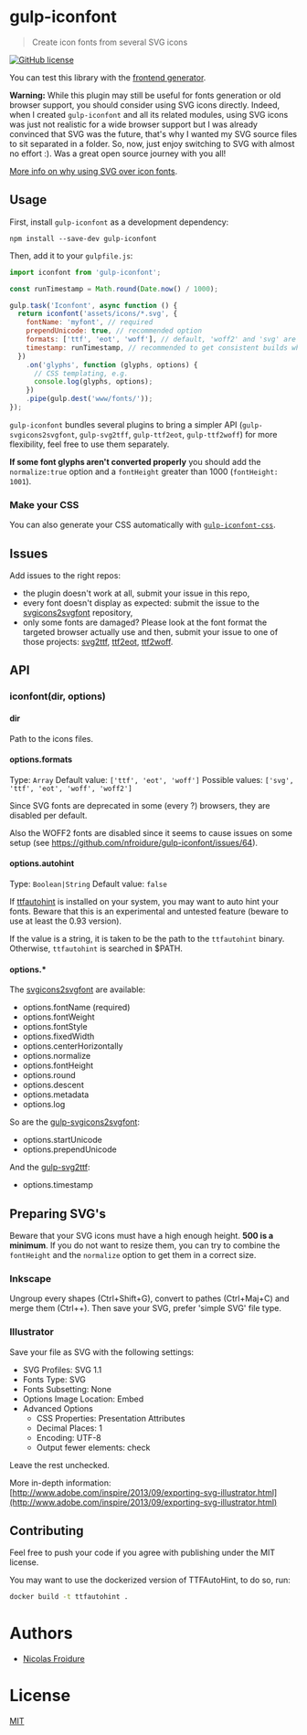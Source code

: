 [//]: # ( )
[//]: # (This file is automatically generated by a `metapak`)
[//]: # (module. Do not change it  except between the)
[//]: # (`content:start/end` flags, your changes would)
[//]: # (be overridden.)
[//]: # ( )
# gulp-iconfont
> Create icon fonts from several SVG icons

[![GitHub license](https://img.shields.io/badge/license-MIT-blue.svg)](https://github.com/nfroidure/gulp-iconfont/blob/main/LICENSE)


[//]: # (::contents:start)

You can test this library with the
[frontend generator](http://nfroidure.github.io/svgiconfont/).

**Warning:** While this plugin may still be useful for fonts generation or old
browser support, you should consider using SVG icons directly. Indeed, when I
created `gulp-iconfont` and all its related modules, using SVG icons was just
not realistic for a wide browser support but I was already convinced that SVG
was the future, that's why I wanted my SVG source files to sit separated in a
folder. So, now, just enjoy switching to SVG with almost no effort :). Was a
great open source journey with you all!

[More info on why using SVG over icon fonts](https://sarasoueidan.com/blog/icon-fonts-to-svg/).

## Usage

First, install `gulp-iconfont` as a development dependency:

```shell
npm install --save-dev gulp-iconfont
```

Then, add it to your `gulpfile.js`:

```javascript
import iconfont from 'gulp-iconfont';

const runTimestamp = Math.round(Date.now() / 1000);

gulp.task('Iconfont', async function () {
  return iconfont('assets/icons/*.svg', {
    fontName: 'myfont', // required
    prependUnicode: true, // recommended option
    formats: ['ttf', 'eot', 'woff'], // default, 'woff2' and 'svg' are available
    timestamp: runTimestamp, // recommended to get consistent builds when watching files
  })
    .on('glyphs', function (glyphs, options) {
      // CSS templating, e.g.
      console.log(glyphs, options);
    })
    .pipe(gulp.dest('www/fonts/'));
});
```

`gulp-iconfont` bundles several plugins to bring a simpler API
(`gulp-svgicons2svgfont`, `gulp-svg2tff`, `gulp-ttf2eot`, `gulp-ttf2woff`) for
more flexibility, feel free to use them separately.

**If some font glyphs aren't converted properly** you should add the
`normalize:true` option and a `fontHeight` greater than 1000
(`fontHeight: 1001`).

### Make your CSS

You can also generate your CSS automatically with
[`gulp-iconfont-css`](https://github.com/backflip/gulp-iconfont-css).

## Issues

Add issues to the right repos:

- the plugin doesn't work at all, submit your issue in this repo,
- every font doesn't display as expected: submit the issue to the
  [svgicons2svgfont](https://github.com/nfroidure/svgicons2svgfont) repository,
- only some fonts are damaged? Please look at the font format the targeted
  browser actually use and then, submit your issue to one of those projects:
  [svg2ttf](https://github.com/fontello/svg2ttf),
  [ttf2eot](https://github.com/fontello/ttf2eot),
  [ttf2woff](https://github.com/fontello/ttf2woff).

## API

### iconfont(dir, options)

#### dir

Path to the icons files.

#### options.formats

Type: `Array` Default value: `['ttf', 'eot', 'woff']` Possible values:
`['svg', 'ttf', 'eot', 'woff', 'woff2']`

Since SVG fonts are deprecated in some (every ?) browsers, they are disabled per
default.

Also the WOFF2 fonts are disabled since it seems to cause issues on some setup
(see https://github.com/nfroidure/gulp-iconfont/issues/64).

#### options.autohint

Type: `Boolean|String` Default value: `false`

If [ttfautohint](http://www.freetype.org/ttfautohint/) is installed on your
system, you may want to auto hint your fonts. Beware that this is an
experimental and untested feature (beware to use at least the 0.93 version).

If the value is a string, it is taken to be the path to the `ttfautohint`
binary. Otherwise, `ttfautohint` is searched in $PATH.

#### options.\*

The
[svgicons2svgfont](https://github.com/nfroidure/svgicons2svgfont#svgicons2svgfontoptions)
are available:

- options.fontName (required)
- options.fontWeight
- options.fontStyle
- options.fixedWidth
- options.centerHorizontally
- options.normalize
- options.fontHeight
- options.round
- options.descent
- options.metadata
- options.log

So are the
[gulp-svgicons2svgfont](https://github.com/nfroidure/gulp-svgicons2svgfont#svgicons2svgfontoptions):

- options.startUnicode
- options.prependUnicode

And the
[gulp-svg2ttf](https://github.com/nfroidure/gulp-svg2ttf#svg2ttfoptions):

- options.timestamp

## Preparing SVG's

Beware that your SVG icons must have a high enough height. **500 is a minimum**.
If you do not want to resize them, you can try to combine the `fontHeight` and
the `normalize` option to get them in a correct size.

### Inkscape

Ungroup every shapes (Ctrl+Shift+G), convert to pathes (Ctrl+Maj+C) and merge
them (Ctrl++). Then save your SVG, prefer 'simple SVG' file type.

### Illustrator

Save your file as SVG with the following settings:

- SVG Profiles: SVG 1.1
- Fonts Type: SVG
- Fonts Subsetting: None
- Options Image Location: Embed
- Advanced Options
  - CSS Properties: Presentation Attributes
  - Decimal Places: 1
  - Encoding: UTF-8
  - Output fewer <tspan> elements: check

Leave the rest unchecked.

More in-depth information:
[http://www.adobe.com/inspire/2013/09/exporting-svg-illustrator.html](http://www.adobe.com/inspire/2013/09/exporting-svg-illustrator.html)

## Contributing

Feel free to push your code if you agree with publishing under the MIT license.

You may want to use the dockerized version of TTFAutoHint, to do so, run:

```sh
docker build -t ttfautohint .
```

[//]: # (::contents:end)

# Authors
- [Nicolas Froidure](http://insertafter.com/en/index.html)

# License
[MIT](https://github.com/nfroidure/gulp-iconfont/blob/main/LICENSE)
